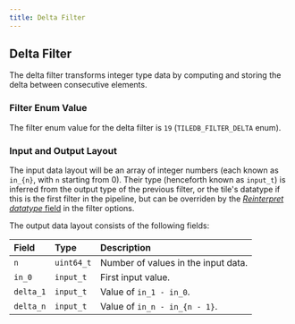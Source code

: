 ```yaml
---
title: Delta Filter
---
```


## Delta Filter

The delta filter transforms integer type data by computing and storing the delta between consecutive elements.

### Filter Enum Value

The filter enum value for the delta filter is `19` (`TILEDB_FILTER_DELTA` enum).

### Input and Output Layout

The input data layout will be an array of integer numbers (each known as `in_{n}`, with `n` starting from 0). Their type (henceforth known as `input_t`) is inferred from the output type of the previous filter, or the tile's datatype if this is the first filter in the pipeline, but can be overriden by the [_Reinterpret datatype_ field](../filter_pipeline.md#delta-compressor-options) in the filter options.

The output data layout consists of the following fields:

|Field|Type|Description|
|:---|:---|:---|
|`n`|`uint64_t`|Number of values in the input data.|
|`in_0`|`input_t`|First input value.|
|`delta_1`|`input_t`|Value of `in_1 - in_0`.|
|`delta_n`|`input_t`|Value of `in_n - in_{n - 1}`.|
